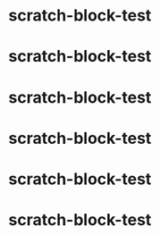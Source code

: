 # scratch-block-test
# scratch-block-test
# scratch-block-test
# scratch-block-test
# scratch-block-test
# scratch-block-test
